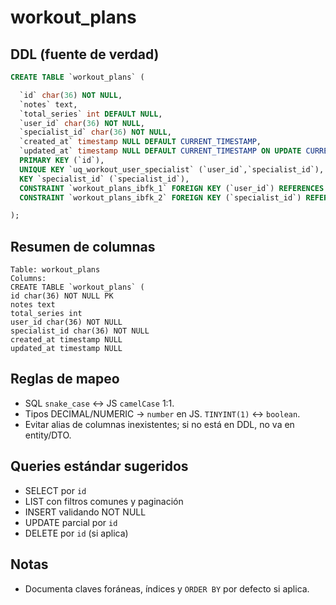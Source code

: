# workout_plans

## DDL (fuente de verdad)
```sql
CREATE TABLE `workout_plans` (

  `id` char(36) NOT NULL,
  `notes` text,
  `total_series` int DEFAULT NULL,
  `user_id` char(36) NOT NULL,
  `specialist_id` char(36) NOT NULL,
  `created_at` timestamp NULL DEFAULT CURRENT_TIMESTAMP,
  `updated_at` timestamp NULL DEFAULT CURRENT_TIMESTAMP ON UPDATE CURRENT_TIMESTAMP,
  PRIMARY KEY (`id`),
  UNIQUE KEY `uq_workout_user_specialist` (`user_id`,`specialist_id`),
  KEY `specialist_id` (`specialist_id`),
  CONSTRAINT `workout_plans_ibfk_1` FOREIGN KEY (`user_id`) REFERENCES `users` (`id`),
  CONSTRAINT `workout_plans_ibfk_2` FOREIGN KEY (`specialist_id`) REFERENCES `users` (`id`)

);
```

## Resumen de columnas
```
Table: workout_plans
Columns:
CREATE TABLE `workout_plans` (
id char(36) NOT NULL PK
notes text
total_series int
user_id char(36) NOT NULL
specialist_id char(36) NOT NULL
created_at timestamp NULL
updated_at timestamp NULL
```

## Reglas de mapeo
- SQL `snake_case` ↔ JS `camelCase` 1:1.
- Tipos DECIMAL/NUMERIC → `number` en JS. `TINYINT(1)` ↔ `boolean`.
- Evitar alias de columnas inexistentes; si no está en DDL, no va en entity/DTO.

## Queries estándar sugeridos
- SELECT por `id`
- LIST con filtros comunes y paginación
- INSERT validando NOT NULL
- UPDATE parcial por `id`
- DELETE por `id` (si aplica)

## Notas
- Documenta claves foráneas, índices y `ORDER BY` por defecto si aplica.
